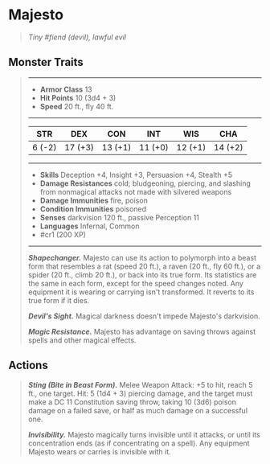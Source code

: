 # Majesto
>*Tiny #fiend (devil), lawful evil*
## Monster Traits
>___
>- **Armor Class** 13
>- **Hit Points** 10 (3d4 + 3)
>- **Speed** 20 ft., fly 40 ft.
>___
>|STR|DEX|CON|INT|WIS|CHA|
>|:---:|:---:|:---:|:---:|:---:|:---:|
>|6 (-2)|17 (+3)|13 (+1)|11 (+0)|12 (+1)|14 (+2)|
>___
>- **Skills** Deception +4, Insight +3, Persuasion +4, Stealth +5
>- **Damage Resistances** cold; bludgeoning, piercing, and slashing from nonmagical attacks not made with silvered weapons
>- **Damage Immunities** fire, poison
>- **Condition Immunities** poisoned
>- **Senses** darkvision 120 ft., passive Perception 11
>- **Languages** Infernal, Common
>- #cr1 (200 XP)
>___
>***Shapechanger.*** Majesto can use its action to polymorph into a beast form that resembles a rat (speed 20 ft.), a raven (20 ft., fly 60 ft.), or a spider (20 ft., climb 20 ft.), or back into its true form. Its statistics are the same in each form, except for the speed changes noted. Any equipment it is wearing or carrying isn't transformed. It reverts to its true form if it dies.  
>
>***Devil's Sight.*** Magical darkness doesn't impede Majesto's darkvision.  
>
>***Magic Resistance.*** Majesto has advantage on saving throws against spells and other magical effects.  
>
## Actions
>***Sting (Bite in Beast Form).*** Melee Weapon Attack: +5 to hit, reach 5 ft., one target. Hit: 5 (1d4 + 3) piercing damage, and the target must make a DC 11 Constitution saving throw, taking 10 (3d6) poison damage on a failed save, or half as much damage on a successful one.  
>
>***Invisibility.*** Majesto magically turns invisible until it attacks, or until its concentration ends (as if concentrating on a spell). Any equipment Majesto wears or carries is invisible with it.